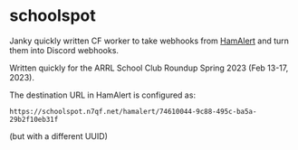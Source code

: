 # schoolspot
Janky quickly written CF worker to take webhooks from [HamAlert](https://hamalert.org/) and turn them into Discord webhooks.

Written quickly for the ARRL School Club Roundup Spring 2023 (Feb 13-17, 2023).

The destination URL in HamAlert is configured as:
```
https://schoolspot.n7qf.net/hamalert/74610044-9c88-495c-ba5a-29b2f10eb31f
```
(but with a different UUID)

